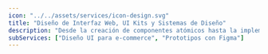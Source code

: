 ```yaml
---
icon: "../../assets/services/icon-design.svg"
title: "Diseño de Interfaz Web, UI Kits y Sistemas de Diseño"
description: "Desde la creación de componentes atómicos hasta la implementación final. Creación de UI Kits y Sistemas de Diseño que mantienen la coherencia visual en tus productos digitales."
subServices: ["Diseño UI para e-commerce", "Prototipos con Figma"]
---
```

